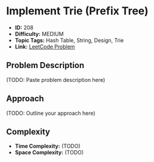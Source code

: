 # Implement Trie (Prefix Tree)

- **ID:** 208
- **Difficulty:** MEDIUM
- **Topic Tags:** Hash Table, String, Design, Trie
- **Link:** [LeetCode Problem](https://leetcode.com/problems/implement-trie-prefix-tree/description/)

## Problem Description

(TODO: Paste problem description here)

## Approach

(TODO: Outline your approach here)

## Complexity

- **Time Complexity:** (TODO)
- **Space Complexity:** (TODO)
